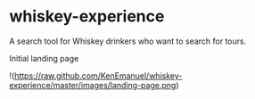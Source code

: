 # whiskey-experience

A search tool for Whiskey drinkers who want to search for tours.

Initial landing page

!(https://raw.github.com/KenEmanuel/whiskey-experience/master/images/landing-page.png)
